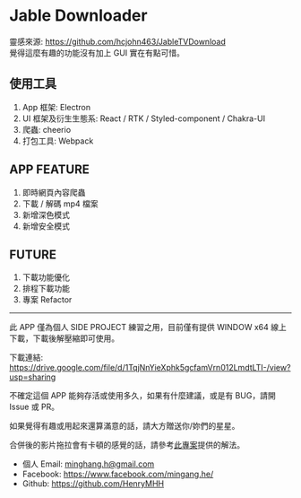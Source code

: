 # Jable Downloader

靈感來源: https://github.com/hcjohn463/JableTVDownload <br>
覺得這麼有趣的功能沒有加上 GUI 實在有點可惜。

## 使用工具

1. App 框架: Electron
2. UI 框架及衍生生態系: React / RTK / Styled-component / Chakra-UI
3. 爬蟲: cheerio
4. 打包工具: Webpack

## APP FEATURE

1. 即時網頁內容爬蟲
2. 下載 / 解碼 mp4 檔案
3. 新增深色模式
4. 新增安全模式

## FUTURE

1. 下載功能優化
2. 排程下載功能
3. 專案 Refactor

---

此 APP 僅為個人 SIDE PROJECT 練習之用，目前僅有提供 WINDOW x64 線上下載，下載後解壓縮即可使用。

下載連結: https://drive.google.com/file/d/1TqjNnYieXphk5gcfamVrn012LmdtLTI-/view?usp=sharing

不確定這個 APP 能夠存活或使用多久，如果有什麼建議，或是有 BUG，請開 Issue 或 PR。

如果覺得有趣或用起來還算滿意的話，請大方贈送你/妳們的星星。

合併後的影片拖拉會有卡頓的感覺的話，請參考[此專案](https://github.com/hcjohn463/JableTVDownload)提供的解法。

- 個人 Email: minghang.h@gmail.com
- Facebook: https://www.facebook.com/mingang.he/
- Github: https://github.com/HenryMHH
